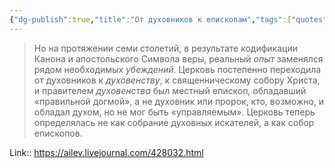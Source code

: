 ```yaml
---
{"dg-publish":true,"title":"От духовников к епископам","tags":["quotes"],"date":"2023-01-10T11:38:32+04:00","modified_at":"2023-03-31T15:35:38+04:00","permalink":"/quotes/202301101138/","dgPassFrontmatter":true}
---
```



> Но на протяжении семи столетий, в результате кодификации Канона и апостольского Символа веры, реальный _опыт_ заменялся рядом необходимых _убеждений_. Церковь постепенно переходила от духовников к _духовенству_, к священническому собору Христа, и правителем _духовенства_ был местный епископ, обладавший «правильной догмой», а не духовник или пророк, кто, возможно, и обладал духом, но не мог быть «управляемым». Церковь теперь определялась не как собрание духовных искателей, а как собор епископов.

Link:: https://ailev.livejournal.com/428032.html 
